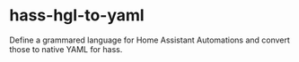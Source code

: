 # hass-hgl-to-yaml
Define a grammared language for Home Assistant Automations and convert those to native YAML for hass.
